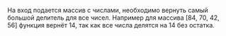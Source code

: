 На вход подается массив с числами, необходимо вернуть самый большой делитель для все чисел. Например для массива [84, 70, 42, 56] функция вернёт 14, так как все числа делятся на 14 без остатка.
